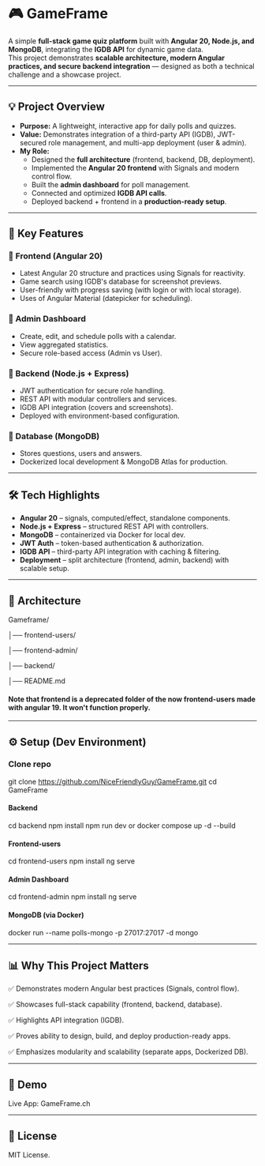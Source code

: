 # 🎮 GameFrame  

A simple **full-stack game quiz platform** built with **Angular 20, Node.js, and MongoDB**, integrating the **IGDB API** for dynamic game data.  
This project demonstrates **scalable architecture, modern Angular practices, and secure backend integration** — designed as both a technical challenge and a showcase project.  

---

## 💡 Project Overview  

- **Purpose:** A lightweight, interactive app for daily polls and quizzes.  
- **Value:** Demonstrates integration of a third-party API (IGDB), JWT-secured role management, and multi-app deployment (user & admin).  
- **My Role:**  
  - Designed the **full architecture** (frontend, backend, DB, deployment).  
  - Implemented the **Angular 20 frontend** with Signals and modern control flow.  
  - Built the **admin dashboard** for poll management.  
  - Connected and optimized **IGDB API calls**.  
  - Deployed backend + frontend in a **production-ready setup**.  

---

## 🚀 Key Features  

### 🔹 Frontend (Angular 20)  
- Latest Angular 20 structure and practices using Signals for reactivity.  
- Game search using IGDB's database for screenshot previews.  
- User-friendly with progress saving (with login or with local storage).  
- Uses of Angular Material (datepicker for scheduling).  

### 🔹 Admin Dashboard  
- Create, edit, and schedule polls with a calendar.  
- View aggregated statistics.  
- Secure role-based access (Admin vs User).  

### 🔹 Backend (Node.js + Express)  
- JWT authentication for secure role handling.  
- REST API with modular controllers and services.  
- IGDB API integration (covers and screenshots).  
- Deployed with environment-based configuration.  

### 🔹 Database (MongoDB)  
- Stores questions, users and answers.  
- Dockerized local development & MongoDB Atlas for production.  

---

## 🛠️ Tech Highlights  

- **Angular 20** – signals, computed/effect, standalone components.  
- **Node.js + Express** – structured REST API with controllers.  
- **MongoDB** – containerized via Docker for local dev.  
- **JWT Auth** – token-based authentication & authorization.  
- **IGDB API** – third-party API integration with caching & filtering.  
- **Deployment** – split architecture (frontend, admin, backend) with scalable setup.  

---

## 📂 Architecture  

Gameframe/

│── frontend-users/ 

│── frontend-admin/ 

│── backend/ 

│── README.md 

#### Note that frontend is a deprecated folder of the now frontend-users made with angular 19. It won't function properly.

---

## ⚙️ Setup (Dev Environment)
### Clone repo
git clone https://github.com/NiceFriendlyGuy/GameFrame.git
cd GameFrame


#### Backend

cd backend
npm install
npm run dev    or   docker compose up -d --build


#### Frontend-users

cd frontend-users
npm install
ng serve


#### Admin Dashboard

cd frontend-admin
npm install
ng serve


#### MongoDB (via Docker)

docker run --name polls-mongo -p 27017:27017 -d mongo

---

## 📊 Why This Project Matters

✅ Demonstrates modern Angular best practices (Signals, control flow).

✅ Showcases full-stack capability (frontend, backend, database).

✅ Highlights API integration (IGDB).

✅ Proves ability to design, build, and deploy production-ready apps.

✅ Emphasizes modularity and scalability (separate apps, Dockerized DB).

---

## 📸 Demo

Live App: GameFrame.ch

---

## 📜 License

MIT License.

